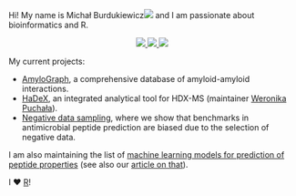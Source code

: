 Hi! My name is Michał Burdukiewicz<a href="https://orcid.org/0000-0001-8926-582X"><img src="https://orcid.org/sites/default/files/images/orcid_16x16.png"/></a> and I am passionate about bioinformatics and R.

<p align='center'>
  
  <a href="https://twitter.com/burdukiewicz">
    <img src="https://img.shields.io/badge/Twitter-1DA1F2?style=for-the-badge&logo=twitter&logoColor=white" />        
  </a>
  <a href="https://www.linkedin.com/in/michal-burdukiewicz/">
    <img src="https://img.shields.io/badge/linkedin-%230077B5.svg?&style=for-the-badge&logo=linkedin&logoColor=white" />
  </a>
  <a href="https://scholar.google.com/citations?hl=en&user=riuFKDkAAAAJ">
    <img src="https://img.shields.io/badge/google%20scholar-riuFKDkAAAAJ-green" />    
  </a>
</p>

My current projects:

 - [AmyloGraph](https://amylograph.com), a comprehensive database of amyloid-amyloid interactions.
 - [HaDeX](https://github.com/hadexversum), an integrated analytical tool for HDX-MS (maintainer [Weronika Puchała](https://github.com/werpuc)).
 - [Negative data sampling](http://biogenies.info/NegativeDatasets/), where we show that benchmarks in antimicrobial peptide prediction are biased due to the selection of negative data.
 
 I am also maintaining the list of [machine learning models for prediction of peptide properties](biogenies.info/peptide-prediction-list/) (see also our [article on that](https://doi.org/10.1016/j.csbj.2022.11.043)).
 

I :heart: [R](https://cran.r-project.org/)!
